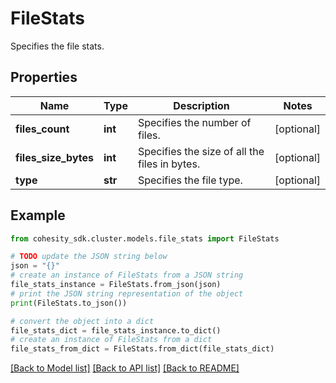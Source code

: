 # FileStats

Specifies the file stats.

## Properties

Name | Type | Description | Notes
------------ | ------------- | ------------- | -------------
**files_count** | **int** | Specifies the number of files. | [optional] 
**files_size_bytes** | **int** | Specifies the size of all the files in bytes. | [optional] 
**type** | **str** | Specifies the file type. | [optional] 

## Example

```python
from cohesity_sdk.cluster.models.file_stats import FileStats

# TODO update the JSON string below
json = "{}"
# create an instance of FileStats from a JSON string
file_stats_instance = FileStats.from_json(json)
# print the JSON string representation of the object
print(FileStats.to_json())

# convert the object into a dict
file_stats_dict = file_stats_instance.to_dict()
# create an instance of FileStats from a dict
file_stats_from_dict = FileStats.from_dict(file_stats_dict)
```
[[Back to Model list]](../README.md#documentation-for-models) [[Back to API list]](../README.md#documentation-for-api-endpoints) [[Back to README]](../README.md)


